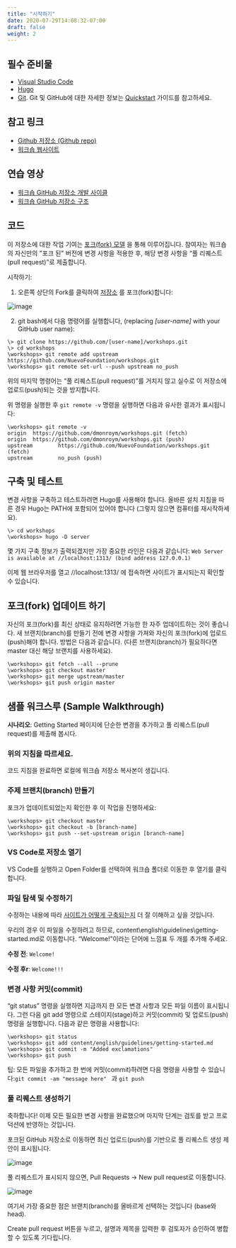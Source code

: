 ```yaml
---
title: "시작하기"
date: 2020-07-29T14:08:32-07:00
draft: false
weight: 2
---
```

## 필수 준비물
- [Visual Studio Code](https://code.visualstudio.com/download)
- [Hugo](https://gohugo.io/getting-started/installing/)
- [Git](https://git-scm.com/downloads). 
Git 및 GitHub에 대한 자세한 정보는 [Quickstart](https://docs.github.com/en/get-started/quickstart) 가이드를 참고하세요.

## 참고 링크
- [Github 저장소 (Github repo)](https://github.com/NuevoFoundation/workshops)
- [워크숍 웹사이트](https://workshops.nuevofoundation.org/)

## 연습 영상
- [워크숍 GitHub 저장소 개발 사이클](https://youtu.be/LpjucoAVviI)
- [워크숍 GitHub 저장소 구조](https://youtu.be/cygmE6LGcOw)

## 코드
이 저장소에 대한 작업 기여는 [포크(fork) 모델](https://help.github.com/articles/fork-a-repo/) 을 통해 이루어집니다. 참여자는 워크숍의 자신만의 "포크 된" 버전에 변경 사항을 적용한 후, 해당 변경 사항을 “풀 리퀘스트(pull request)”로 제출합니다.

시작하기:

1. 오른쪽 상단의 Fork를 클릭하여 <a target="_blank" href="https://github.com/nuevoFoundation/workshops"> 저장소</a> 를 포크(fork)합니다:

![image](../media/fork.png)

2. git bash에서 다음 명령어를 실행합니다, (replacing _[user-name]_ with your GitHub user name):

```
\> git clone https://github.com/[user-name]/workshops.git
\> cd workshops
\workshops> git remote add upstream https://github.com/NuevoFoundation/workshops.git
\workshops> git remote set-url --push upstream no_push
```

위의 마지막 명령어는 “풀 리퀘스트(pull request)”를 거치지 않고 실수로 이 저장소에 업로드(push)되는 것을 방지합니다.

위 명령을 실행한 후 `git remote -v` 명령을 실행하면 다음과 유사한 결과가 표시됩니다:
```
\workshops> git remote -v 
origin  https://github.com/dmonroym/workshops.git (fetch)
origin  https://github.com/dmonroym/workshops.git (push)
upstream        https://github.com/NuevoFoundation/workshops.git (fetch)
upstream        no_push (push)
```

## 구축 및 테스트

변경 사항을 구축하고 테스트하려면 Hugo를 사용해야 합니다. 올바른 설치 지침을 따른 경우 Hugo는 PATH에 포함되어 있어야 합니다 (그렇지 않으면 컴퓨터를 재시작하세요).

```
\> cd workshops
\workshops> hugo -D server
```

몇 가지 구축 정보가 출력되겠지만 가장 중요한 라인은 다음과 같습니다: `Web Server is available at //localhost:1313/ (bind address 127.0.0.1)`

이제 웹 브라우저를 열고 //localhost:1313/ 에 접속하면 사이트가 표시되는지 확인할 수 있습니다.

## 포크(fork) 업데이트 하기

자신의 포크(fork)를 최신 상태로 유지하려면 가능한 한 자주 업데이트하는 것이 좋습니다. 새 브랜치(branch)를 만들기 전에 변경 사항을 가져와 자신의 포크(fork)에 업로드(push)해야 합니다. 방법은 다음과 같습니다. (다른 브랜치(branch)가 필요하다면 master 대신 해당 브랜치를 사용하세요).

```
\workshops> git fetch --all --prune
\workshops> git checkout master
\workshops> git merge upstream/master
\workshops> git push origin master
```

## 샘플 워크스루 (Sample Walkthrough)

**시나리오**: Getting Started 페이지에 단순한 변경을 추가하고 풀 리퀘스트(pull request)를 제출해 봅시다.

### 위의 지침을 따르세요.

코드 지침을 완료하면 로컬에 워크숍 저장소 복사본이 생깁니다.

### 주제 브랜치(branch) 만들기

포크가 업데이트되었는지 확인한 후 이 작업을 진행하세요:

```
\workshops> git checkout master
\workshops> git checkout -b [branch-name]
\workshops> git push --set-upstream origin [branch-name]
```

### VS Code로 저장소 열기

VS Code를 실행하고 Open Folder를 선택하여 워크숍 폴더로 이동한 후 열기를 클릭합니다.

### 파일 탐색 및 수정하기

수정하는 내용에 따라 [사이트가 어떻게 구축되는지](site-architecture) 더 잘 이해하고 싶을 것입니다.

우리의 경우 이 파일을 수정하려고 하므로, content\english\guidelines\getting-started.md로 이동합니다.
“Welcome!”이라는 단어에 느낌표 두 개를 추가해 주세요.

**수정 전**: `Welcome!`

**수정 후r**: `Welcome!!!`

### 변경 사항 커밋(commit)

“git status” 명령을 실행하면 지금까지 한 모든 변경 사항과 모든 파일 이름이 표시됩니다. 그런 다음 git add 명령으로 스테이지(stage)하고 커밋(commit) 및 업로드(push) 명령을 실행합니다. 다음과 같은 명령을 사용합니다:

```
\workshops> git status
\workshops> git add content/english/guidelines/getting-started.md
\workshops> git commit -m "Added exclamations"
\workshops> git push
```

팁: 모든 파일을 추가하고 한 번에 커밋(commit)하려면 다음 명령을 사용할 수 있습니다:`git commit -am "message here" ` 과 `git push`

### 풀 리퀘스트 생성하기
축하합니다! 이제 모든 필요한 변경 사항을 완료했으며 마지막 단계는 검토를 받고 프로덕션에 반영하는 것입니다.

포크된 GitHub 저장소로 이동하면 최신 업로드(push)를 기반으로 풀 리퀘스트 생성 제안이 표시됩니다.

![image](../media/compare-and-pull.png)

풀 리퀘스트가 표시되지 않으면, Pull Requests -> New pull request로 이동합니다.

![image](../media/create-new-pr.png)

여기서 가장 중요한 점은 브랜치(branch)를 올바르게 선택하는 것입니다 (base와 head).

Create pull request 버튼을 누르고, 설명과 제목을 입력한 후 검토자가 승인하여 병합할 수 있도록 기다립니다.
